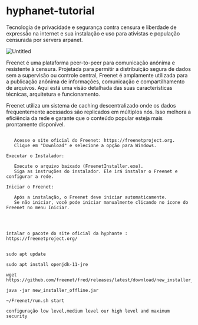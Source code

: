 # hyphanet-tutorial
Tecnologia de privacidade e segurança contra censura e liberdade de expressão na internet e sua instalação e uso para ativistas e população censurada por servers arpanet.






![Untitled](https://github.com/thaleshodan/hyphanet-tutorial/assets/173853965/c5898839-e2e5-415e-a781-7d3e51978488)









Freenet é uma plataforma peer-to-peer para comunicação anônima e resistente à censura. Projetada para permitir a distribuição segura de dados sem a supervisão ou controle central, Freenet é amplamente utilizada para a publicação anônima de informações, comunicação e compartilhamento de arquivos. Aqui está uma visão detalhada das suas características técnicas, arquitetura e funcionamento.

Freenet utiliza um sistema de caching descentralizado onde os dados frequentemente acessados são replicados em múltiplos nós.
Isso melhora a eficiência da rede e garante que o conteúdo popular esteja mais prontamente disponível.

 ```  BAIXAR O GERENCIAMENTO DE DOWNDLOADS .JAR HYPHANET:

    Acesse o site oficial do Freenet: https://freenetproject.org.
    Clique em "Download" e selecione a opção para Windows.

Executar o Instalador:

    Execute o arquivo baixado (FreenetInstaller.exe).
    Siga as instruções do instalador. Ele irá instalar o Freenet e configurar a rede.

Iniciar o Freenet:

    Após a instalação, o Freenet deve iniciar automaticamente.
    Se não iniciar, você pode iniciar manualmente clicando no ícone do Freenet no menu Iniciar.



```

```INSTALAÇÃO DA HYPHANET NO LINUX

intalar o pacote do site oficial da hyphante : https://freenetproject.org/


sudo apt update

sudo apt install openjdk-11-jre

wget https://github.com/freenet/fred/releases/latest/download/new_installer_offline.jar

java -jar new_installer_offline.jar

~/Freenet/run.sh start

configuração low level,medium level our high level and maximum security 


